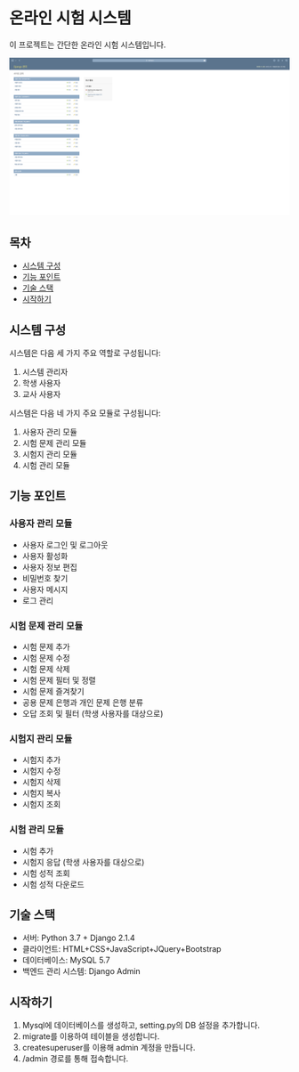 # 온라인 시험 시스템

이 프로젝트는 간단한 온라인 시험 시스템입니다. 

![매인화면](/images/Main.png)


## 목차
- [시스템 구성](#시스템-구성)
- [기능 포인트](#기능-포인트)
- [기술 스택](#기술-스택)
- [시작하기](#시작하기)

## 시스템 구성
시스템은 다음 세 가지 주요 역할로 구성됩니다:
1. 시스템 관리자
2. 학생 사용자
3. 교사 사용자

시스템은 다음 네 가지 주요 모듈로 구성됩니다:
1. 사용자 관리 모듈
2. 시험 문제 관리 모듈
3. 시험지 관리 모듈
4. 시험 관리 모듈

## 기능 포인트
### 사용자 관리 모듈
- 사용자 로그인 및 로그아웃
- 사용자 활성화
- 사용자 정보 편집
- 비밀번호 찾기
- 사용자 메시지
- 로그 관리

### 시험 문제 관리 모듈
- 시험 문제 추가
- 시험 문제 수정
- 시험 문제 삭제
- 시험 문제 필터 및 정렬
- 시험 문제 즐겨찾기
- 공용 문제 은행과 개인 문제 은행 분류
- 오답 조회 및 필터 (학생 사용자를 대상으로)

### 시험지 관리 모듈
- 시험지 추가
- 시험지 수정
- 시험지 삭제
- 시험지 복사
- 시험지 조회

### 시험 관리 모듈
- 시험 추가
- 시험지 응답 (학생 사용자를 대상으로)
- 시험 성적 조회
- 시험 성적 다운로드

## 기술 스택
- 서버: Python 3.7 + Django 2.1.4    
- 클라이언트: HTML+CSS+JavaScript+JQuery+Bootstrap  
- 데이터베이스: MySQL 5.7  
- 백엔드 관리 시스템: Django Admin

## 시작하기
1. Mysql에 데이터베이스를 생성하고, setting.py의 DB 설정을 추가합니다.
2. migrate를 이용하여 테이블을 생성합니다.
3. createsuperuser를 이용해 admin 계정을 만듭니다.
4. /admin 경로를 통해 접속합니다.
